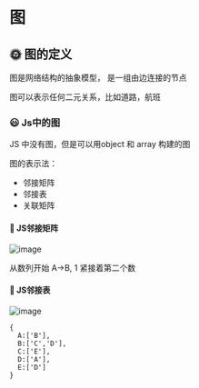 # 图

## :sun_with_face: 图的定义
图是网络结构的抽象模型， 是一组由边连接的节点

图可以表示任何二元关系，比如道路，航班


###  :smiley: Js中的图
JS 中没有图，但是可以用object 和 array 构建的图

图的表示法： 
- 邻接矩阵
- 邻接表
- 关联矩阵

####  :pushpin: JS邻接矩阵

![image](https://user-images.githubusercontent.com/61554320/168601494-3fc6a3ce-2d86-4eab-82cf-9467c25762fd.png)

从数列开始 A->B, 1 紧接着第二个数

#### :pushpin: JS邻接表
![image](https://user-images.githubusercontent.com/61554320/168600643-8a6a989d-3e21-4e65-b666-672ec0078940.png)

```
{
  A:['B'],
  B:['C','D'],
  C:['E'],
  D:['A'], 
  E:['D']
}
```
